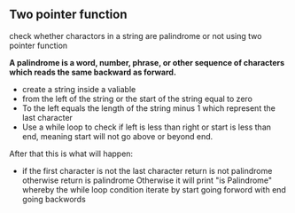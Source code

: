 ##  Two pointer function

check whether charactors in a string are palindrome or not using two pointer function

**A palindrome is a word, number, phrase, or other sequence of characters which reads the same backward as forward.**

- create a string inside a valiable
- from the left of the string or the start of the string equal to zero
- To the left equals the length of the string minus 1 which represent the last character
- Use a while loop to check if left is less than right or start is less than end, meaning start will not go above or beyond end.

After that this is what will happen:
- if the first character is not the last character return is not palindrome otherwise return is palindrome 
Otherwise it will print "is Palindrome" whereby the while loop condition iterate by start going forword with end going backwords